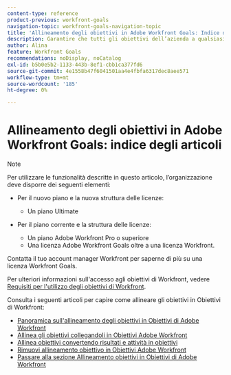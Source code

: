 ```yaml
---
content-type: reference
product-previous: workfront-goals
navigation-topic: workfront-goals-navigation-topic
title: 'Allineamento degli obiettivi in Adobe Workfront Goals: Indice degli articoli'
description: Garantire che tutti gli obiettivi dell’azienda a qualsiasi livello siano allineati gli uni agli altri e alla strategia complessiva è un passo importante per il successo dell’organizzazione. Scopri come allineare gli obiettivi in Adobe Workfront nei seguenti articoli.
author: Alina
feature: Workfront Goals
recommendations: noDisplay, noCatalog
exl-id: b5b0e5b2-1133-443b-8ef1-cbb1ca377fd6
source-git-commit: 4e1558b47f6041501aa4e4fbfa6317dec8aee571
workflow-type: tm+mt
source-wordcount: '185'
ht-degree: 0%

---
```


# Allineamento degli obiettivi in Adobe Workfront Goals: indice degli articoli

<!--Audited P&P only: 4/2025-->

>[!NOTE]
>
>Per utilizzare le funzionalità descritte in questo articolo, l’organizzazione deve disporre dei seguenti elementi:
> 
>* Per il nuovo piano e la nuova struttura delle licenze:
>    
>   * Un piano Ultimate
>      
>* Per il piano corrente e la struttura delle licenze:
>    
>   * Un piano Adobe Workfront Pro o superiore
>   * Una licenza Adobe Workfront Goals oltre a una licenza Workfront.
>    
>Contatta il tuo account manager Workfront per saperne di più su una licenza Workfront Goals.
> 
>Per ulteriori informazioni sull&#39;accesso agli obiettivi di Workfront, vedere [Requisiti per l&#39;utilizzo degli obiettivi di Workfront](/help/quicksilver/workfront-goals/goal-management/access-needed-for-wf-goals.md).

Consulta i seguenti articoli per capire come allineare gli obiettivi in Obiettivi di Workfront:

* [Panoramica sull&#39;allineamento degli obiettivi in Obiettivi di Adobe Workfront](../../workfront-goals/goal-alignment/goal-alignment-overview.md)
* [Allinea gli obiettivi collegandoli in Obiettivi Adobe Workfront](../../workfront-goals/goal-alignment/align-goals-by-connecting-them.md)
* [Allinea obiettivi convertendo risultati e attività in obiettivi](../../workfront-goals/goal-alignment/align-goals-by-converting-results-activities.md)
* [Rimuovi allineamento obiettivo in Obiettivi Adobe Workfront](../../workfront-goals/goal-alignment/remove-goal-alignment.md)
* [Passare alla sezione Allineamento obiettivi in Obiettivi di Adobe Workfront](../../workfront-goals/goal-alignment/navigate-goal-alignment-chart.md)
